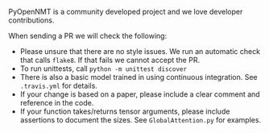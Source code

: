PyOpenNMT is a community developed project and we love developer contributions. 

When sending a PR we will check the following: 

- Please unsure that there are no style issues. We run an automatic check that calls `flake8`. If that fails we cannot accept the PR.
- To run unittests, call `python -m unittest discover`
- There is also a basic model trained in using continuous integration. See `.travis.yml` for details.   
- If your change is based on a paper, please include a clear comment and reference in the code. 
- If your function takes/returns tensor arguments, please include assertions to document the sizes. See `GlobalAttention.py` for examples. 
